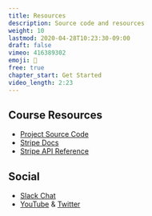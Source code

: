 ```yaml
---
title: Resources
description: Source code and resources
weight: 10
lastmod: 2020-04-28T10:23:30-09:00
draft: false
vimeo: 416389302
emoji: 📜
free: true
chapter_start: Get Started
video_length: 2:23
---
```


## Course Resources

- [Project Source Code](https://github.com/fireship-io/stripe-payments-js-course)
- [Stripe Docs](https://stripe.com/docs)
- [Stripe API Reference](https://stripe.com/docs/api)


## Social

- [Slack Chat](https://fireship.page.link/slack)
- [YouTube](https://www.youtube.com/channel/UCsBjURrPoezykLs9EqgamOA) & [Twitter](https://twitter.com/fireship_dev)